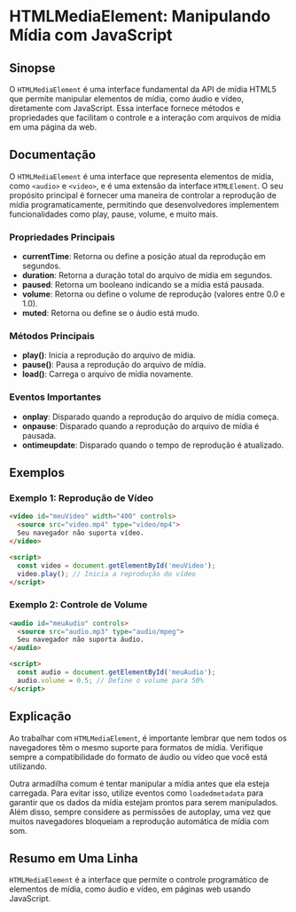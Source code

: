 <!--
Meta Description: # HTMLMediaElement: Manipulando Mídia com JavaScript ## Sinopse O `HTMLMediaElement` é uma interface fundamental da API de mídia HTML5 que permite man...
Meta Keywords: mídia, reprodução, que, uma, audio
-->

# HTMLMediaElement: Manipulando Mídia com JavaScript

## Sinopse
O `HTMLMediaElement` é uma interface fundamental da API de mídia HTML5 que permite manipular elementos de mídia, como áudio e vídeo, diretamente com JavaScript. Essa interface fornece métodos e propriedades que facilitam o controle e a interação com arquivos de mídia em uma página da web.

## Documentação
O `HTMLMediaElement` é uma interface que representa elementos de mídia, como `<audio>` e `<video>`, e é uma extensão da interface `HTMLElement`. O seu propósito principal é fornecer uma maneira de controlar a reprodução de mídia programaticamente, permitindo que desenvolvedores implementem funcionalidades como play, pause, volume, e muito mais.

### Propriedades Principais
- **currentTime**: Retorna ou define a posição atual da reprodução em segundos.
- **duration**: Retorna a duração total do arquivo de mídia em segundos.
- **paused**: Retorna um booleano indicando se a mídia está pausada.
- **volume**: Retorna ou define o volume de reprodução (valores entre 0.0 e 1.0).
- **muted**: Retorna ou define se o áudio está mudo.

### Métodos Principais
- **play()**: Inicia a reprodução do arquivo de mídia.
- **pause()**: Pausa a reprodução do arquivo de mídia.
- **load()**: Carrega o arquivo de mídia novamente.

### Eventos Importantes
- **onplay**: Disparado quando a reprodução do arquivo de mídia começa.
- **onpause**: Disparado quando a reprodução do arquivo de mídia é pausada.
- **ontimeupdate**: Disparado quando o tempo de reprodução é atualizado.

## Exemplos
### Exemplo 1: Reprodução de Vídeo
```html
<video id="meuVideo" width="400" controls>
  <source src="video.mp4" type="video/mp4">
  Seu navegador não suporta vídeo.
</video>

<script>
  const video = document.getElementById('meuVideo');
  video.play(); // Inicia a reprodução do vídeo
</script>
```

### Exemplo 2: Controle de Volume
```html
<audio id="meuAudio" controls>
  <source src="audio.mp3" type="audio/mpeg">
  Seu navegador não suporta áudio.
</audio>

<script>
  const audio = document.getElementById('meuAudio');
  audio.volume = 0.5; // Define o volume para 50%
</script>
```

## Explicação
Ao trabalhar com `HTMLMediaElement`, é importante lembrar que nem todos os navegadores têm o mesmo suporte para formatos de mídia. Verifique sempre a compatibilidade do formato de áudio ou vídeo que você está utilizando.

Outra armadilha comum é tentar manipular a mídia antes que ela esteja carregada. Para evitar isso, utilize eventos como `loadedmetadata` para garantir que os dados da mídia estejam prontos para serem manipulados. Além disso, sempre considere as permissões de autoplay, uma vez que muitos navegadores bloqueiam a reprodução automática de mídia com som.

## Resumo em Uma Linha
`HTMLMediaElement` é a interface que permite o controle programático de elementos de mídia, como áudio e vídeo, em páginas web usando JavaScript.